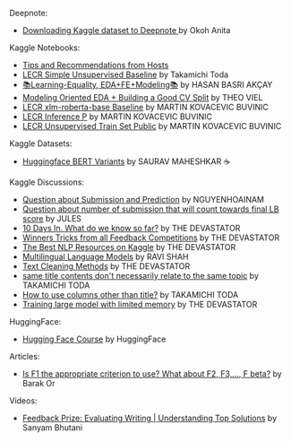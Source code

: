 Deepnote:
* [Downloading Kaggle dataset to Deepnote
](https://towardsdatascience.com/downloading-kaggle-dataset-to-deepnote-edc938df1b0) by Okoh Anita

Kaggle Notebooks:
* [Tips and Recommendations from Hosts](https://www.kaggle.com/code/jamiealexandre/tips-and-recommendations-from-hosts/notebook)
* [LECR Simple Unsupervised Baseline](https://www.kaggle.com/code/takamichitoda/lecr-simple-unsupervised-baseline) by Takamichi Toda
* [📚Learning-Equality, EDA+FE+Modeling📚](https://www.kaggle.com/code/hasanbasriakcay/learning-equality-eda-fe-modeling) by HASAN BASRI AKÇAY
* [Modeling Oriented EDA + Building a Good CV Split](https://www.kaggle.com/code/theoviel/modeling-oriented-eda-building-a-good-cv-split) by THEO VIEL
* [LECR xlm-roberta-base Baseline](https://www.kaggle.com/code/ragnar123/lecr-xlm-roberta-base-baseline) by MARTIN KOVACEVIC BUVINIC 
* [LECR Inference P](https://www.kaggle.com/code/ragnar123/lecr-inference-p) by MARTIN KOVACEVIC BUVINIC 
* [LECR Unsupervised Train Set Public](https://www.kaggle.com/code/ragnar123/lecr-unsupervised-train-set-public/notebook) by MARTIN KOVACEVIC BUVINIC 

Kaggle Datasets:
* [Huggingface BERT Variants](https://www.kaggle.com/datasets/sauravmaheshkar/huggingface-bert-variants?select=bert-base-cased) by SAURAV MAHESHKAR ☕️

Kaggle Discussions:
* [Question about Submission and Prediction](https://www.kaggle.com/competitions/learning-equality-curriculum-recommendations/discussion/375346) by NGUYENHOAINAM
* [Question about number of submission that will count towards final LB score](https://www.kaggle.com/competitions/learning-equality-curriculum-recommendations/discussion/375394) by JULES
* [10 Days In. What do we know so far?](https://www.kaggle.com/competitions/learning-equality-curriculum-recommendations/discussion/373958) by THE DEVASTATOR
* [Winners Tricks from all Feedback Competitions](https://www.kaggle.com/competitions/learning-equality-curriculum-recommendations/discussion/372972) by THE DEVASTATOR
* [The Best NLP Resources on Kaggle](https://www.kaggle.com/competitions/learning-equality-curriculum-recommendations/discussion/372782) by THE DEVASTATOR
* [Multilingual Language Models](https://www.kaggle.com/competitions/learning-equality-curriculum-recommendations/discussion/372428) by RAVI SHAH
* [Text Cleaning Methods](https://www.kaggle.com/competitions/learning-equality-curriculum-recommendations/discussion/373832) by THE DEVASTATOR
* [same title contents don't necessarily relate to the same topic](https://www.kaggle.com/competitions/learning-equality-curriculum-recommendations/discussion/374621) by TAKAMICHI TODA
* [How to use columns other than title?](https://www.kaggle.com/competitions/learning-equality-curriculum-recommendations/discussion/375947) by TAKAMICHI TODA
* [Training large model with limited memory](https://www.kaggle.com/competitions/learning-equality-curriculum-recommendations/discussion/376183) by THE DEVASTATOR

HuggingFace:
* [Hugging Face Course](https://www.youtube.com/watch?v=00GKzGyWFEs&list=PLo2EIpI_JMQvWfQndUesu0nPBAtZ9gP1o&ab_channel=HuggingFace) by HuggingFace

Articles:
* [Is F1 the appropriate criterion to use? What about F2, F3,…, F beta?](https://towardsdatascience.com/is-f1-the-appropriate-criterion-to-use-what-about-f2-f3-f-beta-4bd8ef17e285) by Barak Or

Videos:
* [Feedback Prize: Evaluating Writing | Understanding Top Solutions](https://www.youtube.com/watch?v=r1Q8UopMLxg) by Sanyam Bhutani